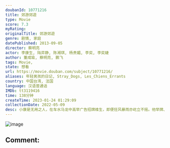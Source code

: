 ```yaml
---
doubanId: 10771216
title: 郊游郊遊
type: Movie
score: 7.3
myRating: 
originalTitle: 郊游郊遊
genre: 剧情, 家庭
datePublished: 2013-09-05
director: 蔡明亮
actor: 李康生, 陆弈静, 陈湘琪, 杨贵媚, 李奕, 李奕婕
author: 董成瑜, 蔡明亮, 鹏飞
tags: Movie, 
state: 想看
url: https://movie.douban.com/subject/10771216/
aliases: 年轻男孩的日记, Stray_Dogs, Les_Chiens_Errants
country: 中国台湾, 法国
language: 汉语普通话
IMDb: tt3119416
time: 138分钟
createTime: 2023-01-24 01:29:09
collectionDate: 2022-05-09
desc: 小康是无用之人，在车水马龙中高举广告招牌维生，即便狂风暴雨亦屹立不摇。他举牌、点烟、尿尿，再举牌、点烟、尿尿，任车阵喧嚣从身旁呼啸而过。小康的生命中只有两个孩子，他们一起吃饭、一起刷牙、一起更衣，一起...
---
```


![image](p2169400587.jpg)

Comment: 
---

